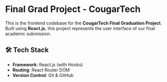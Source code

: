 # Final Grad Project - CougarTech 

This is the frontend codebase for the **CougarTech Final Graduation Project**.  
Built using **React.js**, this project represents the user interface of our final academic submission.

## 🛠 Tech Stack

- **Framework**: React.js (with Hooks)
- **Routing**: React Router DOM
- **Version Control**: Git & GitHub


